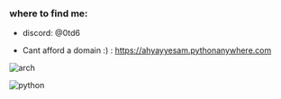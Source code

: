 ### where to find me:

- discord: @0td6


- Cant afford a domain :) : https://ahyayyesam.pythonanywhere.com



![arch](https://img.shields.io/badge/Arch%20Linux-1793D1?style=flat-square&logo=arch-linux&logoColor=white)

![python](https://img.shields.io/badge/Python-3776AB?style=flat-square&logo=python&logoColor=white)
